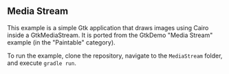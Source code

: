 ## Media Stream

This example is a simple Gtk application that draws images using Cairo inside a GtkMediaStream. It is 
ported from the GtkDemo "Media Stream" example (in the "Paintable" category).

To run the example, clone the repository, navigate to the `MediaStream` folder, and execute `gradle run`.
